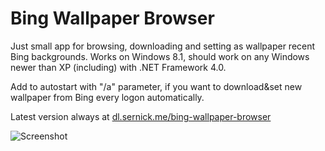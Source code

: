 # Bing Wallpaper Browser

Just small app for browsing, downloading and setting as wallpaper recent Bing backgrounds.
Works on Windows 8.1, should work on any Windows newer than XP (including) with .NET Framework 4.0.

Add to autostart with "/a" parameter, if you want to download&set new wallpaper from Bing every logon automatically.

Latest version always at [dl.sernick.me/bing-wallpaper-browser](http://dl.sernick.me/bing-wallpaper-browser/)

![Screenshot](http://dl.sernick.me/bing-wallpaper-browser/screenshot.png)
